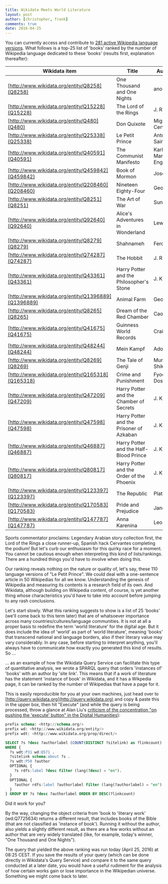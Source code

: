 ```yaml
---
title: Wikidata Meets World Literature
layout: post
author: [christopher, frank]
comments: true
date: 2016-04-25
---
```


You can currently access and contribute to [281 active Wikipedia language versions](https://meta.wikimedia.org/wiki/List_of_Wikipedias). What follows is a top-25 list of 'books' ranked by the number of Wikipedia language dedicated to these 'books' (results first, explanation thereafter):

| Wikidata item                                       | Title                                     | Authorlabel                | Linkcount | 
|-----------------------------------------------------|-------------------------------------------|----------------------------|-----------| 
| [http://www.wikidata.org/entity/Q8258](Q8258)       | One Thousand and One Nights               | anonymous                  | 116       | 
| [http://www.wikidata.org/entity/Q15228](Q15228)     | The Lord of the Rings                     | J. R. R. Tolkien           | 115       | 
| [http://www.wikidata.org/entity/Q480](Q480)         | Don Quixote                               | Miguel de Cervantes        | 113       | 
| [http://www.wikidata.org/entity/Q25338](Q25338)     | Le Petit Prince                           | Antoine de Saint-Exupéry   | 110       | 
| [http://www.wikidata.org/entity/Q40591](Q40591)     | The Communist Manifesto                   | Karl Marx/Friedrich Engels | 108       | 
| [http://www.wikidata.org/entity/Q459842](Q459842)   | Book of Mormon                            | Joseph Smith               | 106       | 
| [http://www.wikidata.org/entity/Q208460](Q208460)   | Nineteen Eighty-Four                      | George Orwell              | 102       | 
| [http://www.wikidata.org/entity/Q8251](Q8251)       | The Art of War                            | Sun Tzu                    | 95        | 
| [http://www.wikidata.org/entity/Q92640](Q92640)     | Alice's Adventures in Wonderland          | Lewis Carroll              | 93        | 
| [http://www.wikidata.org/entity/Q8279](Q8279)       | Shahnameh                                 | Ferdowsi                   | 93        | 
| [http://www.wikidata.org/entity/Q74287](Q74287)     | The Hobbit                                | J. R. R. Tolkien           | 91        | 
| [http://www.wikidata.org/entity/Q43361](Q43361)     | Harry Potter and the Philosopher's Stone  | J. K. Rowling              | 86        | 
| [http://www.wikidata.org/entity/Q1396889](Q1396889) | Animal Farm                               | George Orwell              | 85        | 
| [http://www.wikidata.org/entity/Q8265](Q8265)       | Dream of the Red Chamber                  | Cao Xueqin                 | 82        | 
| [http://www.wikidata.org/entity/Q41675](Q41675)     | Guinness World Records                    | Craig Glenday              | 80        | 
| [http://www.wikidata.org/entity/Q48244](Q48244)     | Mein Kampf                                | Adolf Hitler               | 80        | 
| [http://www.wikidata.org/entity/Q8269](Q8269)       | The Tale of Genji                         | Murasaki Shikibu           | 79        | 
| [http://www.wikidata.org/entity/Q165318](Q165318)   | Crime and Punishment                      | Fyodor Dostoyevsky         | 77        | 
| [http://www.wikidata.org/entity/Q47209](Q47209)     | Harry Potter and the Chamber of Secrets   | J. K. Rowling              | 77        | 
| [http://www.wikidata.org/entity/Q47598](Q47598)     | Harry Potter and the Prisoner of Azkaban  | J. K. Rowling              | 75        | 
| [http://www.wikidata.org/entity/Q46887](Q46887)     | Harry Potter and the Half-Blood Prince    | J. K. Rowling              | 75        | 
| [http://www.wikidata.org/entity/Q80817](Q80817)     | Harry Potter and the Order of the Phoenix | J. K. Rowling              | 75        | 
| [http://www.wikidata.org/entity/Q123397](Q123397)   | The Republic                              | Plato                      | 74        | 
| [http://www.wikidata.org/entity/Q170583](Q170583)   | Pride and Prejudice                       | Jane Austen                | 74        | 
| [http://www.wikidata.org/entity/Q147787](Q147787)   | Anna Karenina                             | Leo Tolstoy                | 73        | 

Sports commentator proclaims: Legendary Arabian story collection first, the Lord of the Rings a close runner-up, Spanish hack Cervantes completing the podium! But let's curb our enthusiasm for this quirky race for a moment. You cannot be cautious enough when interpreting this kind of lists/rankings. There are a hundred things you'd have to involve when doing this.

Our ranking reveals nothing on the nature or quality of, let's say, these 110 language versions of "Le Petit Prince". We could deal with a one-sentence article in 50 Wikipedias for all we know. Understanding the genesis of Wikipedia and measuring its contents is a research field of its own. And Wikidata, although building on Wikipedia content, of course, is yet another thing whose characteristics you'd have to take into account before jumping to any rash conclusions.

Let's start slowly. What this ranking suggests to show is a list of 25 'books' (we'll come back to this term later) that are of whatsoever importance across many countries/cultures/language communities. It is not at all a proper basis to redefine the term 'world literature' for the digital age. But it does include the idea of 'world' as part of 'world literature', meaning 'books' that transcend national and language borders, also if their literary value may vary considerably. In any case, before starting to interpret anything, you'll always have to communicate how exactly you generated this kind of results. So …

… as an example of how the Wikidata Query Service can facilitate this type of quantitative analysis, we wrote a SPARQL query that orders 'instances of' 'books' with an author by 'site link'. This means that if a work of literature has the statement 'instance of book' in Wikidata, and it has a Wikpedia page, it can be ranked by the number of Wikipedias that have a page for it.

This is easily reproducible for you at your own machines, just head over to [http://query.wikidata.org](http://query.wikidata.org) and copy & paste this in the upper box, then hit "Execute" (and while the query is being processed, throw a glance at Alan Liu's [criticism of the concentration "on pushing the 'execute' button" in the Digital Humanities](http://dhdebates.gc.cuny.edu/debates/text/20)):

~~~ sql
prefix schema: <http://schema.org/>
prefix wd: <http://www.wikidata.org/entity/>
prefix wdt: <http://www.wikidata.org/prop/direct/>

SELECT ?s ?desc ?authorlabel (COUNT(DISTINCT ?sitelink) as ?linkcount)
WHERE {
  ?s wdt:P31 wd:Q571 .
  ?sitelink schema:about ?s .
  ?s wdt:P50 ?author
  OPTIONAL {
    ?s rdfs:label ?desc filter (lang(?desc) = "en").
  }
  OPTIONAL {
    ?author rdfs:label ?authorlabel filter (lang(?authorlabel) = "en").
  }
} GROUP BY ?s ?desc ?authorlabel ORDER BY DESC(?linkcount)
~~~

Did it work for you?

By the way, changing the object criteria from 'book to 'literary work' (wd:Q7725634) returns a different result, that includes books of the Bible (that are not classified as 'instance of book'). Running it without the author, also yields a slightly different result, as there are a few works without an author that are very widely translated (like, for example, today's winner, "One Thousand and One Nights").

The query that yielded the above ranking was run today (April 25, 2016) at 08:25 CEST. If you save the results of your query (which can be done directly in Wikidata's Query Service) and compare it to the same query conducted at a later date, you would have a useful rudiment for the analysis of how certain works gain or lose importance in the Wikipedian universe. Something we might come back to later.

